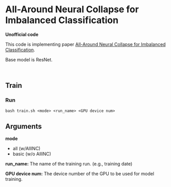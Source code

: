 # All-Around Neural Collapse for Imbalanced Classification

**Unofficial code**

This code is implementing paper [All-Around Neural Collapse for Imbalanced Classification](https://arxiv.org/abs/2408.07253).

Base model is ResNet.

&nbsp;
## Train

### Run

```bash train.sh <mode> <run_name> <GPU device num>```

## Arguments

**mode**
- all (w/AllINC)
- basic (w/o AllINC)

**run_name:** The name of the training run. (e.g., training date)

**GPU device num:** The device number of the GPU to be used for model training.
